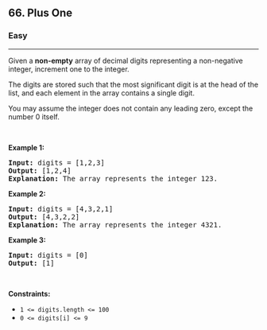 <h2>66. Plus One</h2><h3>Easy</h3><hr><div style="user-select: auto;"><p style="user-select: auto;">Given a <strong style="user-select: auto;">non-empty</strong> array of decimal digits&nbsp;representing a non-negative integer, increment&nbsp;one to the integer.</p>

<p style="user-select: auto;">The digits are stored such that the most significant digit is at the head of the list, and each element in the array contains a single digit.</p>

<p style="user-select: auto;">You may assume the integer does not contain any leading zero, except the number 0 itself.</p>

<p style="user-select: auto;">&nbsp;</p>
<p style="user-select: auto;"><strong style="user-select: auto;">Example 1:</strong></p>

<pre style="user-select: auto;"><strong style="user-select: auto;">Input:</strong> digits = [1,2,3]
<strong style="user-select: auto;">Output:</strong> [1,2,4]
<strong style="user-select: auto;">Explanation:</strong> The array represents the integer 123.
</pre>

<p style="user-select: auto;"><strong style="user-select: auto;">Example 2:</strong></p>

<pre style="user-select: auto;"><strong style="user-select: auto;">Input:</strong> digits = [4,3,2,1]
<strong style="user-select: auto;">Output:</strong> [4,3,2,2]
<strong style="user-select: auto;">Explanation:</strong> The array represents the integer 4321.
</pre>

<p style="user-select: auto;"><strong style="user-select: auto;">Example 3:</strong></p>

<pre style="user-select: auto;"><strong style="user-select: auto;">Input:</strong> digits = [0]
<strong style="user-select: auto;">Output:</strong> [1]
</pre>

<p style="user-select: auto;">&nbsp;</p>
<p style="user-select: auto;"><strong style="user-select: auto;">Constraints:</strong></p>

<ul style="user-select: auto;">
	<li style="user-select: auto;"><code style="user-select: auto;">1 &lt;= digits.length &lt;= 100</code></li>
	<li style="user-select: auto;"><code style="user-select: auto;">0 &lt;= digits[i] &lt;= 9</code></li>
</ul>
</div>